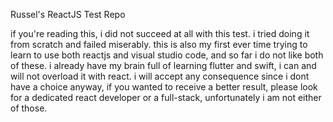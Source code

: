 Russel's ReactJS Test Repo

if you're reading this, i did not succeed at all with this test. i tried doing it from scratch and failed miserably. this is also my first ever time trying to learn to use both reactjs and visual studio code, and so far i do not like both of these. i already have my brain full of learning flutter and swift, i can and will not overload it with react. i will accept any consequence since i dont have a choice anyway, if you wanted to receive a better result, please look for a dedicated react developer or a full-stack, unfortunately i am not either of those.